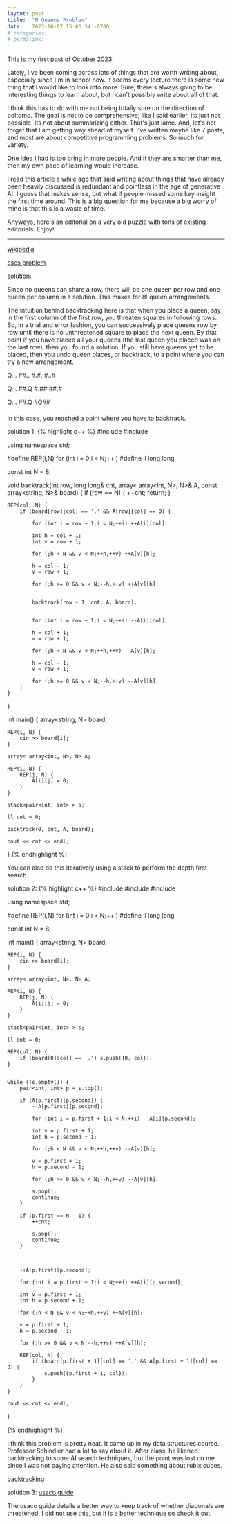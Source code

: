 ```yaml
---
layout: post
title:  "N Queens Problem"
date:   2023-10-07 15:06:34 -0700
# categories:
# permalink:
---
```


This is my first post of October 2023.

Lately, I've been coming across lots of things that are worth writing about, especially since I'm in school now. It seems every lecture there is some new thing that I would like to look into more. Sure, there's always going to be interesting things to learn about, but I can't possibly write about all of that.

I think this has to do with me not being totally sure on the direction of poltomo. The goal is not to be comprehensive; like I said earlier, its just not possible. Its not about summarizing either. That's just lame. And, let's not forget that I am getting way ahead of myself. I've written maybe like 7 posts, and most are about competitive programming problems. So much for variety.

One idea I had is too bring in more people. And if they are smarter than me, then my own pace of learning would increase.

I read this article a while ago that said writing about things that have already been heavily discussed is redundant and pointless in the age of generative AI. I guess that makes sense, but what if people missed some key insight the first time around. This is a big question for me because a big worry of mine is that this is a waste of time.

Anyways, here's an editorial on a very old puzzle with tons of existing editorials. Enjoy!

---

[wikipedia](https://en.wikipedia.org/wiki/Eight_queens_puzzle)

[cses problem](https://cses.fi/problemset/task/1624/)

solution:

Since no queens can share a row, there will be one queen per row and one queen per column in a solution. This makes for 8! queen arrangements.

The intuition behind backtracking here is that when you place a queen, say in the first column of the first row, you threaten squares in following rows. So, in a trial and error fashion, you can successively place queens row by row until there is no unthreatened square to place the next queen. By that point if you have placed all your queens (the last queen you placed was on the last row), then you found a solution. If you still have queens yet to be placed, then you undo queen places, or backtrack, to a point where you can try a new arrangement.


Q...
##..
#.#.
#..#

Q...
##.Q
#.##
##.#

Q...
##.Q
#Q##
####

In this case, you reached a point where you have to backtrack.


solution 1:
{% highlight c++ %}
#include<iostream>
#include<array>


using namespace std;

#define REP(i,N) for (int i = 0;i < N;++i)
#define ll long long

const int N = 8;

void backtrack(int row, long long& cnt, array< array<int, N>, N>& A, const array<string, N>& board) {
	if (row == N) {
		++cnt;
		return;
	}

	REP(col, N) {
		if (board[row][col] == '.' && A[row][col] == 0) {

			for (int i = row + 1;i < N;++i) ++A[i][col];

			int h = col + 1;
			int v = row + 1;

			for (;h < N && v < N;++h,++v) ++A[v][h];

			h = col - 1;
			v = row + 1;

			for (;h >= 0 && v < N;--h,++v) ++A[v][h];


			backtrack(row + 1, cnt, A, board);


			for (int i = row + 1;i < N;++i) --A[i][col];

			h = col + 1;
			v = row + 1;

			for (;h < N && v < N;++h,++v) --A[v][h];

			h = col - 1;
			v = row + 1;

			for (;h >= 0 && v < N;--h,++v) --A[v][h];
		}
	}
}




int main() {
	array<string, N> board;

	REP(i, N) {
		cin >> board[i];
	}

	array< array<int, N>, N> A;

	REP(i, N) {
		REP(j, N) {
			A[i][j] = 0;
		}
	}

	stack<pair<int, int> > s;

	ll cnt = 0;

	backtrack(0, cnt, A, board);

	cout << cnt << endl;
}
{% endhighlight %}

You can also do this iteratively using a stack to perform the depth first search.

solution 2:
{% highlight c++ %}
#include<iostream>
#include<array>
#include<stack>


using namespace std;

#define REP(i,N) for (int i = 0;i < N;++i)
#define ll long long

const int N = 8;

int main() {
	array<string, N> board;

	REP(i, N) {
		cin >> board[i];
	}

	array< array<int, N>, N> A;

	REP(i, N) {
		REP(j, N) {
			A[i][j] = 0;
		}
	}

	stack<pair<int, int> > s;

	ll cnt = 0;

	REP(col, N) {
		if (board[0][col] == '.') s.push({0, col});
	}


	while (!s.empty()) {
		pair<int, int> p = s.top();

		if (A[p.first][p.second]) {
			--A[p.first][p.second];

			for (int i = p.first + 1;i < N;++i) --A[i][p.second];

			int v = p.first + 1;
			int h = p.second + 1;

			for (;h < N && v < N;++h,++v) --A[v][h];

			v = p.first + 1;
			h = p.second - 1;

			for (;h >= 0 && v < N;--h,++v) --A[v][h];

			s.pop();
			continue;
		}

		if (p.first == N - 1) {
			++cnt;

			s.pop();
			continue;
		}



		++A[p.first][p.second];

		for (int i = p.first + 1;i < N;++i) ++A[i][p.second];

		int v = p.first + 1;
		int h = p.second + 1;

		for (;h < N && v < N;++h,++v) ++A[v][h];

		v = p.first + 1;
		h = p.second - 1;

		for (;h >= 0 && v < N;--h,++v) ++A[v][h];

		REP(col, N) {
			if (board[p.first + 1][col] == '.' && A[p.first + 1][col] == 0) {
				s.push({p.first + 1, col});
			}
		}
	}

	cout << cnt << endl;
}

{% endhighlight %}


I think this problem is pretty neat. It came up in my data structures course. Professor Schindler had a lot to say about it. After class, he likened backtracking to some AI search techniques, but the point was lost on me since I was not paying attention. He also said something about rubix cubes.

[backtracking](https://en.wikipedia.org/wiki/Backtracking#Further_reading)

solution 3:
[usaco guide](https://usaco.guide/bronze/complete-rec?lang=cpp#backtracking)

The usaco guide details a better way to keep track of whether diagonals are threatened. I did not use this, but it is a better technique so check it out.
